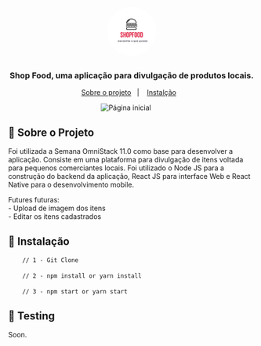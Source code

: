 <h1 align="center">
  <img alt="Gympoint" title="Gympoint" src="images/logo.png" width="100px" style="border-radius:100px"/>
</h1>

<h3 align="center">
    Shop Food, uma aplicação para divulgação de produtos locais.
</h3>


<p align="center">
  <!-- <img alt="GitHub language count" src="https://img.shields.io/github/languages/count/LauraBeatris/gympoint-mobile?color=%23EE4D64"> -->
</p>

<p align="center">
  <a href="#rocket-about-the-project">Sobre o projeto</a>&nbsp;&nbsp;&nbsp;|&nbsp;&nbsp;&nbsp;
  <a href="#runner-itallation">Instalção</a>&nbsp;&nbsp;&nbsp;
</p>

<p align="center">
  <img src="https://i.ibb.co/hH0h5Yn/Captura-de-tela-de-2020-05-24-07-39-00.png" alt="Página inicial" border="0"  height="300" >&nbsp;&nbsp;&nbsp;&nbsp;&nbsp;&nbsp;

</p>

## :rocket: Sobre o Projeto
 Foi utilizada a Semana OmniStack 11.0 como base para desenvolver a aplicação. Consiste em uma plataforma para divulgação de itens voltada para pequenos comerciantes locais. Foi utilizado o Node JS para a construção do backend da aplicação, React JS para interface Web e React Native para o desenvolvimento mobile.
  </br>
  
  Futures futuras: 
    <br>
    - Upload de imagem dos itens <br/>
    - Editar os itens cadastrados
 
## :runner: Instalação 

```   
    // 1 - Git Clone
  
    // 2 - npm install or yarn install
  
    // 3 - npm start or yarn start
```

## :construction: Testing 
Soon.